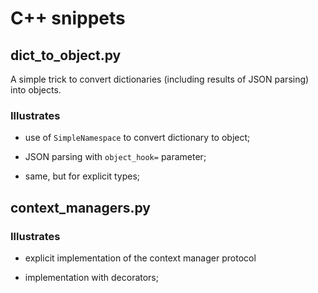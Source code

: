 # C++ snippets

## dict_to_object.py

A simple trick to convert dictionaries (including results of JSON parsing) into objects.

### Illustrates

- use of `SimpleNamespace` to convert dictionary to object;

- JSON parsing with `object_hook=` parameter;

- same, but for explicit types;

## context_managers.py

### Illustrates

- explicit implementation of the context manager protocol

- implementation with decorators;
